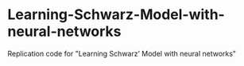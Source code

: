 # Learning-Schwarz-Model-with-neural-networks
Replication code for "Learning Schwarz’ Model with neural networks"
